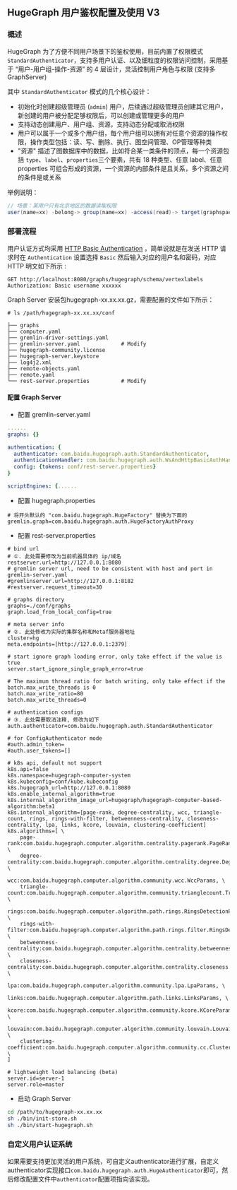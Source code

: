 ## HugeGraph 用户鉴权配置及使用 V3

### 概述
HugeGraph 为了方便不同用户场景下的鉴权使用，目前内置了权限模式 `StandardAuthenticator`，支持多用户认证、以及细粒度的权限访问控制，采用基于 “用户-用户组-操作-资源” 的 4 层设计，灵活控制用户角色与权限 (支持多 GraphServer)

其中 `StandardAuthenticator` 模式的几个核心设计：
- 初始化时创建超级管理员 (`admin`) 用户，后续通过超级管理员创建其它用户，新创建的用户被分配足够权限后，可以创建或管理更多的用户
- 支持动态创建用户、用户组、资源，支持动态分配或取消权限
- 用户可以属于一个或多个用户组，每个用户组可以拥有对任意个资源的操作权限，操作类型包括：读、写、删除、执行、图空间管理、OP管理等种类
- "资源" 描述了图数据库中的数据，比如符合某一类条件的顶点，每一个资源包括 `type`、`label`、`properties`三个要素，共有 18 种类型、任意 label、任意 properties 可组合形成的资源，一个资源的内部条件是且关系，多个资源之间的条件是或关系

举例说明：

```java
// 场景：某用户只有北京地区的数据读取权限
user(name=xx) -belong-> group(name=xx) -access(read)-> target(graphspace=DEFAULT, graph=graph1, resource={label: person, city: Beijing})
```

### 部署流程

用户认证方式均采用 [HTTP Basic Authentication](https://zh.wikipedia.org/wiki/HTTP%E5%9F%BA%E6%9C%AC%E8%AE%A4%E8%AF%81) ，简单说就是在发送 HTTP 请求时在 `Authentication` 设置选择 `Basic` 然后输入对应的用户名和密码，对应 HTTP 明文如下所示 :

```http
GET http://localhost:8080/graphs/hugegraph/schema/vertexlabels
Authorization: Basic username xxxxxx
```

Graph Server 安装包hugegraph-xx.xx.xx.gz，需要配置的文件如下所示：

```
# ls /path/hugegraph-xx.xx.xx/conf

├── graphs
├── computer.yaml
├── gremlin-driver-settings.yaml
├── gremlin-server.yaml 			# Modify
├── hugegraph-community.license
├── hugegraph-server.keystore
├── log4j2.xml
├── remote-objects.yaml
├── remote.yaml
└── rest-server.properties 			# Modify
```

#### 配置 Graph Server

* 配置 gremlin-server.yaml

```yaml
......
graphs: {}

authentication: {
  authenticator: com.baidu.hugegraph.auth.StandardAuthenticator,
  authenticationHandler: com.baidu.hugegraph.auth.WsAndHttpBasicAuthHandler,
  config: {tokens: conf/rest-server.properties}
}

scriptEngines: {......
```

* 配置 hugegraph.properties

```properties
# 将开头默认的 "com.baidu.hugegraph.HugeFactory" 替换为下⾯的
gremlin.graph=com.baidu.hugegraph.auth.HugeFactoryAuthProxy
```

* 配置 rest-server.properties

```properties
# bind url
# ①. 此处需要修改为当前机器具体的 ip/域名
restserver.url=http://127.0.0.1:8080
# gremlin server url, need to be consistent with host and port in gremlin-server.yaml
#gremlinserver.url=http://127.0.0.1:8182
#restserver.request_timeout=30

# graphs directory
graphs=./conf/graphs
graph.load_from_local_config=true

# meta server info
# ②. 此处修改为实际的集群名称和Metaf服务器地址
cluster=hg
meta.endpoints=[http://127.0.0.1:2379]

# start ignore graph loading error, only take effect if the value is true
server.start_ignore_single_graph_error=true

# The maximum thread ratio for batch writing, only take effect if the batch.max_write_threads is 0
batch.max_write_ratio=80
batch.max_write_threads=0

# authentication configs
# ③. 此处需要取消注释, 修改为如下
auth.authenticator=com.baidu.hugegraph.auth.StandardAuthenticator

# for ConfigAuthenticator mode
#auth.admin_token=
#auth.user_tokens=[]

# k8s api, default not support
k8s.api=false
k8s.namespace=hugegraph-computer-system
k8s.kubeconfig=conf/kube.kubeconfig
k8s.hugegraph_url=http://127.0.0.1:8080
k8s.enable_internal_algorithm=true
k8s.internal_algorithm_image_url=hugegraph/hugegraph-computer-based-algorithm:beta1
k8s.internal_algorithm=[page-rank, degree-centrality, wcc, triangle-count, rings, rings-with-filter, betweenness-centrality, closeness-centrality, lpa, links, kcore, louvain, clustering-coefficient]
k8s.algorithms=[ \
    page-rank:com.baidu.hugegraph.computer.algorithm.centrality.pagerank.PageRankParams, \
    degree-centrality:com.baidu.hugegraph.computer.algorithm.centrality.degree.DegreeCentralityParams, \
    wcc:com.baidu.hugegraph.computer.algorithm.community.wcc.WccParams, \
    triangle-count:com.baidu.hugegraph.computer.algorithm.community.trianglecount.TriangleCountParams, \
    rings:com.baidu.hugegraph.computer.algorithm.path.rings.RingsDetectionParams, \
    rings-with-filter:com.baidu.hugegraph.computer.algorithm.path.rings.filter.RingsDetectionWithFilterParams, \
    betweenness-centrality:com.baidu.hugegraph.computer.algorithm.centrality.betweenness.BetweennessCentralityParams, \
    closeness-centrality:com.baidu.hugegraph.computer.algorithm.centrality.closeness.ClosenessCentralityParams, \
    lpa:com.baidu.hugegraph.computer.algorithm.community.lpa.LpaParams, \
    links:com.baidu.hugegraph.computer.algorithm.path.links.LinksParams, \
    kcore:com.baidu.hugegraph.computer.algorithm.community.kcore.KCoreParams, \
    louvain:com.baidu.hugegraph.computer.algorithm.community.louvain.LouvainParams, \
    clustering-coefficient:com.baidu.hugegraph.computer.algorithm.community.cc.ClusteringCoefficientParams \
]

# lightweight load balancing (beta)
server.id=server-1
server.role=master
```

* 启动 Graph Server

```bash
cd /path/to/hugegraph-xx.xx.xx
sh ./bin/init-store.sh
sh ./bin/start-hugegraph.sh
```

### 自定义用户认证系统

如果需要支持更加灵活的用户系统，可自定义authenticator进行扩展，自定义authenticator实现接口`com.baidu.hugegraph.auth.HugeAuthenticator`即可，然后修改配置文件中`authenticator`配置项指向该实现。
